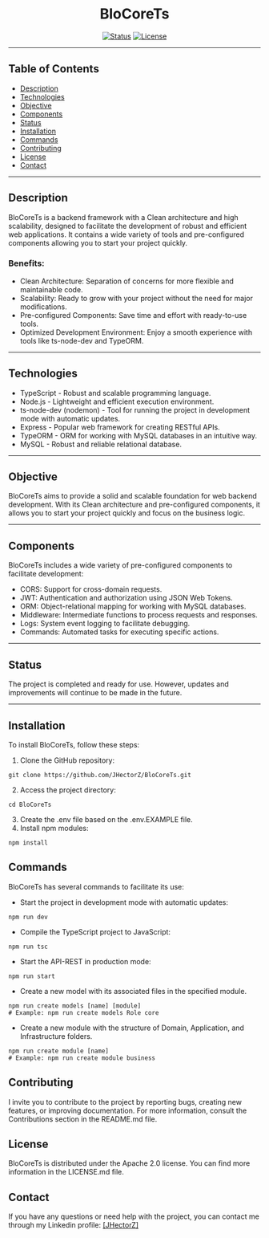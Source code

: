 
<h1 align="center">BloCoreTs</h1>

<div align="center">

[![Status](https://img.shields.io/badge/status-active-success.svg)]()
[![License](https://img.shields.io/badge/license-Apache_2.0-blue.svg)](/LICENSE)

</div>

---

## Table of Contents

- [Description](#description)
- [Technologies](#technologies)
- [Objective](#objective)
- [Components](#components)
- [Status](#status)
- [Installation](#installation)
- [Commands](#commands)
- [Contributing](#contributing)
- [License](#license)
- [Contact](#contact)

---

## Description <a name = "description"></a>

BloCoreTs is a backend framework with a Clean architecture and high scalability, designed to facilitate the development of robust and efficient web applications. It contains a wide variety of tools and pre-configured components allowing you to start your project quickly.

### Benefits:

- Clean Architecture: Separation of concerns for more flexible and maintainable code.
- Scalability: Ready to grow with your project without the need for major modifications.
- Pre-configured Components: Save time and effort with ready-to-use tools.
- Optimized Development Environment: Enjoy a smooth experience with tools like ts-node-dev and TypeORM.

---

## Technologies <a name = "technologies"></a>

- TypeScript - Robust and scalable programming language.
- Node.js - Lightweight and efficient execution environment.
- ts-node-dev (nodemon) - Tool for running the project in development mode with automatic updates.
- Express - Popular web framework for creating RESTful APIs.
- TypeORM - ORM for working with MySQL databases in an intuitive way.
- MySQL - Robust and reliable relational database.

---

## Objective <a name = "objective"></a>

BloCoreTs aims to provide a solid and scalable foundation for web backend development. With its Clean architecture and pre-configured components, it allows you to start your project quickly and focus on the business logic.

---

## Components <a name = "components"></a>

BloCoreTs includes a wide variety of pre-configured components to facilitate development:

- CORS: Support for cross-domain requests.
- JWT: Authentication and authorization using JSON Web Tokens.
- ORM: Object-relational mapping for working with MySQL databases.
- Middleware: Intermediate functions to process requests and responses.
- Logs: System event logging to facilitate debugging.
- Commands: Automated tasks for executing specific actions.

---

## Status <a name = "status"></a>

The project is completed and ready for use. However, updates and improvements will continue to be made in the future.

---

## Installation <a name = "installation"></a>

To install BloCoreTs, follow these steps:

1. Clone the GitHub repository:

```
git clone https://github.com/JHectorZ/BloCoreTs.git
```

2. Access the project directory:

```
cd BloCoreTs
```

3. Create the .env file based on the .env.EXAMPLE file.
4. Install npm modules:

```
npm install
```

## Commands <a name = "commands"></a>

BloCoreTs has several commands to facilitate its use:
- Start the project in development mode with automatic updates:
```
npm run dev
```
- Compile the TypeScript project to JavaScript:
```
npm run tsc
```
- Start the API-REST in production mode:
```
npm run start
```
- Create a new model with its associated files in the specified module.
```
npm run create models [name] [module]
# Example: npm run create models Role core
```
- Create a new module with the structure of Domain, Application, and Infrastructure folders.
```
npm run create module [name]
# Example: npm run create module business
```
## Contributing <a name = "contributing"></a>
I invite you to contribute to the project by reporting bugs, creating new features, or improving documentation. For more information, consult the Contributions section in the README.md file.

## License <a name = "license"></a>
BloCoreTs is distributed under the Apache 2.0 license. You can find more information in the LICENSE.md file.

## Contact <a name = "contact"></a>
If you have any questions or need help with the project, you can contact me through my Linkedin profile: [[JHectorZ]](https://www.linkedin.com/in/jesús-héctor-zavala-inzunza-670530259/)
